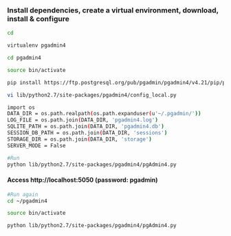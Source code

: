 ### Install dependencies, create a virtual environment, download, install & configure
```sh
cd

virtualenv pgadmin4

cd pgadmin4

source bin/activate

pip install https://ftp.postgresql.org/pub/pgadmin/pgadmin4/v4.21/pip/pgadmin4-4.21-py2.py3-none-any.whl

vi lib/python2.7/site-packages/pgadmin4/config_local.py
```
```sh
import os
DATA_DIR = os.path.realpath(os.path.expanduser(u'~/.pgadmin/'))
LOG_FILE = os.path.join(DATA_DIR, 'pgadmin4.log')
SQLITE_PATH = os.path.join(DATA_DIR, 'pgadmin4.db')
SESSION_DB_PATH = os.path.join(DATA_DIR, 'sessions')
STORAGE_DIR = os.path.join(DATA_DIR, 'storage')
SERVER_MODE = False
```
```sh
#Run
python lib/python2.7/site-packages/pgadmin4/pgAdmin4.py
```

#### Access http://localhost:5050 (password: pgadmin)

```sh
#Run again
cd ~/pgadmin4

source bin/activate

python lib/python2.7/site-packages/pgadmin4/pgAdmin4.py
```
